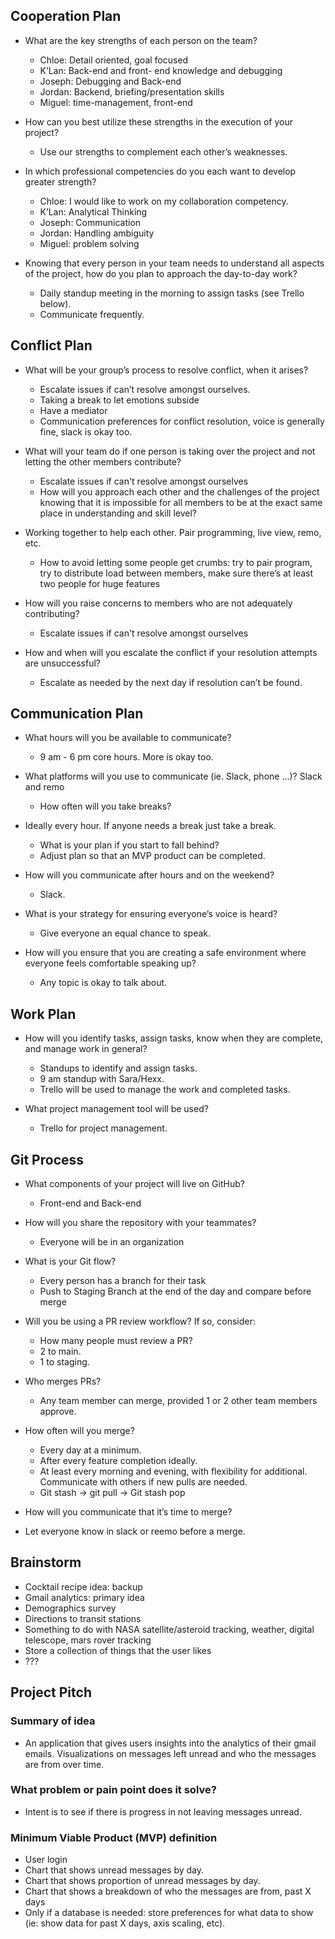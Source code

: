 ## Cooperation Plan

- What are the key strengths of each person on the team?
    - Chloe: Detail oriented, goal focused
    - K’Lan: Back-end and front- end knowledge and debugging
    - Joseph: Debugging and Back-end
    - Jordan: Backend, briefing/presentation skills
    - Miguel: time-management, front-end

- How can you best utilize these strengths in the execution of your project?
    - Use our strengths to complement each other’s weaknesses.

- In which professional competencies do you each want to develop greater strength?
    - Chloe: I would like to work on my collaboration competency.
    - K’Lan: Analytical Thinking
    - Joseph: Communication
    - Jordan: Handling ambiguity 
    - Miguel: problem solving

- Knowing that every person in your team needs to understand all aspects of the project, how do you plan to approach the day-to-day work?
    - Daily standup meeting in the morning to assign tasks (see Trello below).
    - Communicate frequently.

## Conflict Plan

- What will be your group’s process to resolve conflict, when it arises?
    - Escalate issues if can’t resolve amongst ourselves.
    - Taking a break to let emotions subside
    - Have a mediator
    - Communication preferences for conflict resolution, voice is generally fine, slack is okay too.

- What will your team do if one person is taking over the project and not letting the other members contribute?
    - Escalate issues if can't resolve amongst ourselves
    - How will you approach each other and the challenges of the project knowing that it is impossible for all members to be at the exact same place in understanding and skill level?

- Working together to help each other. Pair programming, live view, remo, etc.
    - How to avoid letting some people get crumbs: try to pair program, try to distribute load between members, make sure there’s at least two people for huge features

- How will you raise concerns to members who are not adequately contributing?
    - Escalate issues if can't resolve amongst ourselves

- How and when will you escalate the conflict if your resolution attempts are unsuccessful?
    - Escalate as needed by the next day if resolution can’t be found.

## Communication Plan

- What hours will you be available to communicate?
    - 9 am - 6 pm core hours. More is okay too.

- What platforms will you use to communicate (ie. Slack, phone …)?
Slack and remo
    - How often will you take breaks?

- Ideally every hour. If anyone needs a break just take a break.
    - What is your plan if you start to fall behind?
    - Adjust plan so that an MVP product can be completed.

- How will you communicate after hours and on the weekend?
    - Slack.

- What is your strategy for ensuring everyone’s voice is heard?
    - Give everyone an equal chance to speak.

- How will you ensure that you are creating a safe environment where everyone feels comfortable speaking up?
    - Any topic is okay to talk about.

## Work Plan

- How will you identify tasks, assign tasks, know when they are complete, and manage work in general?
    - Standups to identify and assign tasks.
    - 9 am standup with Sara/Hexx.
    - Trello will be used to manage the work and completed tasks.

- What project management tool will be used?
    - Trello for project management.

## Git Process

- What components of your project will live on GitHub?
    - Front-end and Back-end

- How will you share the repository with your teammates?
    - Everyone will be in an organization

- What is your Git flow?
    - Every person has a branch for their task 
    - Push to Staging Branch at the end of the day and compare before merge

- Will you be using a PR review workflow? If so, consider:
    - How many people must review a PR?
    - 2 to main.
    - 1 to staging.

- Who merges PRs?
    - Any team member can merge, provided 1 or 2 other team members approve.

- How often will you merge?
    - Every day at a minimum.
    - After every feature completion ideally.
    - At least every morning and evening, with flexibility for additional. Communicate with others if new pulls are needed.
    - Git stash -> git pull -> Git stash pop

- How will you communicate that it’s time to merge?
- Let everyone know in slack or reemo before a merge.

## Brainstorm

- Cocktail recipe idea: backup
- Gmail analytics: primary idea
- Demographics survey
- Directions to transit stations
- Something to do with NASA satellite/asteroid tracking, weather, digital telescope, mars rover tracking
- Store a collection of things that the user likes
- ???

## Project Pitch

### Summary of idea

- An application that gives users insights into the analytics of their gmail emails. Visualizations on messages left unread and who the messages are from over time. 

### What problem or pain point does it solve?

- Intent is to see if there is progress in not leaving messages unread.

### Minimum Viable Product (MVP) definition

- User login
- Chart that shows unread messages by day.
- Chart that shows proportion of unread messages by day.
- Chart that shows a breakdown of who the messages are from, past X days
- Only if a database is needed: store preferences for what data to show (ie: show data for past X days, axis scaling, etc).
